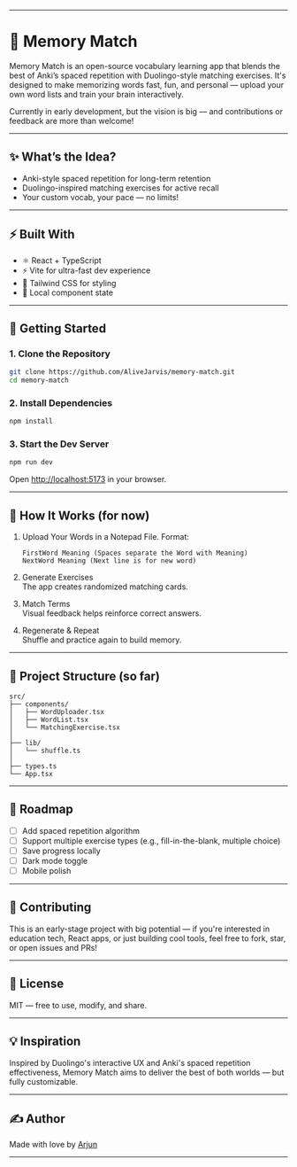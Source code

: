 
---

# 🧠 Memory Match

Memory Match is an open-source vocabulary learning app that blends the best of Anki’s spaced repetition with Duolingo-style matching exercises. It's designed to make memorizing words fast, fun, and personal — upload your own word lists and train your brain interactively.

Currently in early development, but the vision is big — and contributions or feedback are more than welcome!

---

## ✨ What’s the Idea?

- Anki-style spaced repetition for long-term retention
- Duolingo-inspired matching exercises for active recall
- Your custom vocab, your pace — no limits!

---

## ⚡ Built With

- ⚛️ React + TypeScript
- ⚡ Vite for ultra-fast dev experience
- 💨 Tailwind CSS for styling
- 🧠 Local component state

---

## 🚀 Getting Started

### 1. Clone the Repository

```bash
git clone https://github.com/AliveJarvis/memory-match.git
cd memory-match
```

### 2. Install Dependencies

```bash
npm install
```

### 3. Start the Dev Server

```bash
npm run dev
```

Open [http://localhost:5173](http://localhost:5173) in your browser.

---

## 🧪 How It Works (for now)

1. Upload Your Words in a Notepad File. 
   Format:  
   ```
   FirstWord Meaning (Spaces separate the Word with Meaning)
   NextWord Meaning (Next line is for new word)
   ```

2. Generate Exercises  
   The app creates randomized matching cards.

3. Match Terms  
   Visual feedback helps reinforce correct answers.

4. Regenerate & Repeat  
   Shuffle and practice again to build memory.

---

## 📂 Project Structure (so far)

```
src/
├── components/
│   ├── WordUploader.tsx
│   ├── WordList.tsx
│   └── MatchingExercise.tsx
│
├── lib/
│   └── shuffle.ts
│
├── types.ts
└── App.tsx
```

---

## 📌 Roadmap

- [ ] Add spaced repetition algorithm
- [ ] Support multiple exercise types (e.g., fill-in-the-blank, multiple choice)
- [ ] Save progress locally
- [ ] Dark mode toggle
- [ ] Mobile polish

---

## 🙌 Contributing

This is an early-stage project with big potential — if you're interested in education tech, React apps, or just building cool tools, feel free to fork, star, or open issues and PRs!

---

## 📄 License

MIT — free to use, modify, and share.

---

## 💡 Inspiration

Inspired by Duolingo's interactive UX and Anki's spaced repetition effectiveness, Memory Match aims to deliver the best of both worlds — but fully customizable.

---

## ✍️ Author

Made with love by [Arjun](https://github.com/AliveJarvis)

---